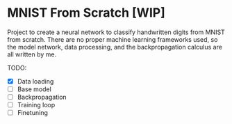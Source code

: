 # MNIST From Scratch [WIP]

Project to create a neural network to classify handwritten digits from MNIST from scratch. There are no proper machine learning frameworks used, so the model network, data processing, and the backpropagation calculus are all written by me.

TODO:
- [x] Data loading
- [ ] Base model
- [ ] Backpropagation
- [ ] Training loop
- [ ] Finetuning
